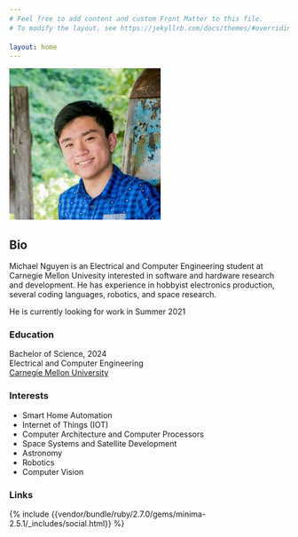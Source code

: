 ```yaml
---
# Feel free to add content and custom Front Matter to this file.
# To modify the layout, see https://jekyllrb.com/docs/themes/#overriding-theme-defaults

layout: home
---
```

![mnguyenHeadshot](pictures/headshot.jpg)
## Bio
Michael Nguyen is an Electrical and Computer Engineering student at Carnegie Mellon Univesity interested in software and hardware research and development.
He has experience in hobbyist electronics production, several coding languages, robotics, and space research.

He is currently looking for work in Summer 2021

### Education
Bachelor of Science, 2024  
Electrical and Computer Engineering  
[Carnegie Mellon University](https://ece.cmu.edu)
### Interests
 - Smart Home Automation
 - Internet of Things (IOT)
 - Computer Architecture and Computer Processors
 - Space Systems and Satellite Development
 - Astronomy
 - Robotics
 - Computer Vision
### Links
{% include {{vendor/bundle/ruby/2.7.0/gems/minima-2.5.1/_includes/social.html}} %}
